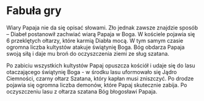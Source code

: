 # Fabuła gry

Wiary Papaja nie da się opisać słowami. Zło jednak zawsze znajdzie sposób – Diabeł postanowił zachwiać wiarą Papaja w Boga. W kościele pojawia się 6 przeklętych ołtarzy, które karmią Diabła mocą. W tym samym czasie ogromna liczba kultystów atakuje świątynię Boga. Bóg obdarza Papaja swoją siłą i daje mu broń do oczyszczenia ziemi ze sług szatana.

Po zabiciu wszystkich kultystów Papaj opuszcza kościół i udaje się do lasu otaczającego świątynię Boga - w środku lasu uformowało się Jądro Ciemności, czarny ołtarz Szatana, który kapłan musi zniszczyć. Po drodze pojawia się ogromna liczba demonów, które Papaj skutecznie zabija. Po oczyszczeniu lasu z ołtarza szatana Bóg błogosławi Papaja.
